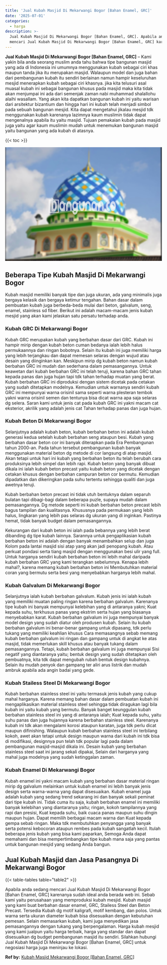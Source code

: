 ```yaml
---
title: 'Jual Kubah Masjid Di Mekarwangi Bogor [Bahan Enamel, GRC]'
date: '2025-07-01'
categories:
  - harga
description: >-
  Jual Kubah Masjid Di Mekarwangi Bogor [Bahan Enamel, GRC]. Apabila anda sedang
  mencari Jual Kubah Masjid Di Mekarwangi Bogor [Bahan Enamel, GRC] karenanya...
---
```


**Jual Kubah Masjid Di Mekarwangi Bogor \[Bahan Enamel, GRC\]** – Kami yakin bila anda seorang muslim anda tahu bahwa tipe bangunan masjid yang ada di Indonesia ini umumnya menggunakan kubah sebagai ciri khas maupun tanda jika itu merupakan masjid. Walaupun model dan juga bahan dari pembangunan kubah itu sendiri berlainan namun hampir keseluruhan mesjid menerapkan kubah sebagai ciri khasnya. jika kita telusuri asal muasal kubah ini sebagai bangunan khusus pada masjid maka kita tidak akan menjumpai ini ada dari semenjak zaman nabi muhammad shalallohu alaihi wasallam. Yang akan kita dapatkan bangunan kubah ini yaitu warisan dari arsitektur bizantium dan hingga hari ini kubah telah menjadi simbol pada sebuah bangunan mesjid. Kita dapat mengetahui jikalau mesjid tdk menggunakan kubah karenanya lazimnya kaum muslimin tidak dapat mengenalnya apabila itu yaitu masjid. Tujuan pemakaian kubah pada masjid juga yaitu agar kaum muslimin mudah untuk menemukan bangunan masjid yaitu bangunan yang ada kubah di atasnya.

{{< toc >}}

![Jual Kubah Masjid Di Mekarwangi Bogor [Bahan Enamel, GRC]](/images/jual-kubah-masjid-40.png)

## Beberapa Tipe Kubah Masjid Di Mekarwangi Bogor

Kubah masjid memiliki banyak tipe dan juga ukuran, ada yang minimalis juga bergaya kelasik dan bergaya ketimur tengahan. Bahan dasar dalam pembuatan kubah juga berbeda-beda mulai dari beton, galvalum, seng, enamel, stainless sd fiber. Berikut ini adalah macam-macam jenis kubah mesjid yang akan kami jelaskan satu persatu terhadap anda.

### Kubah GRC Di Mekarwangi Bogor

Kubah GRC merupakan kubah yang berbahan dasar dari GRC. Kubah ini hampir mirip dengan kubah beton cuman bedanya ialah lebih halus permukaannya dan ringan bobotnya. Selain itu kubah ini juga memiliki harga yang lebih terjangkau dan dapat memesan selaras dengan wujud atau desain yang diinginkan kan. Meskipun mirip dg kubah beton namun kubah berbahan GRC ini mudah dan sederhana dalam pemasangannya. Untuk keawetan dari kubah berbahan GRC ini telah teruji, karena bahan GRC tahan kepada panas dan juga hujan tapi tdk tahan terhadap muatan yang berat. Kubah berbahan GRC ini diproduksi dengan sistem dicetak pada cetakan yang sudah ditetapkan modelnya. Kemudian untuk warnanya sendiri kubah GRC ini mempunyai warna orisinil sama seperti warna plesteran tembok yakni warna orisinil semen dan tentunya bisa dicat warna apa saja selaras dg selera. Saran kami untuk jenis cat pada kubah GRC ini yakni macam cat eksterior, akrilik yang adalah jenis cat Tahan terhadap panas dan juga hujan.

### Kubah Beton Di Mekarwangi Bogor

Selanjutnya adalah kubah beton, kubah berbahan beton ini adalah kubah generasi kedua setelah kubah berbahan seng ataupun besi. Kubah yang berbahan dasar beton cor ini banyak diterapkan pada Era Pembangunan tahun 2000-an. Pada tahun tersebut pembangunan kubah banyak menggunakan material beton dg metode di cor langsung di atap masjid. Akan tetapi untuk hari ini kubah yang berbahan beton itu telah berubah cara produksinya lebih simpel dan lebih rapi. Kubah beton yang banyak dibuat dikala ini ialah kubah beton precast yaitu kubah beton yang dicetak dengan cetakan khusus dengan berbahan campuran beton cor bermutu. Kemudian dipadatkan dan dikeringkan pada suhu tertentu sehingga qualiti dan juga awetnya teruji.

Kubah berbahan beton precast ini tidak utuh bentuknya dalam separuh bulatan tapi dibagi-bagi dalam beberapa puzle, supaya mudah dalam pemasangannya. Dg metode seperti ini kubah berbahan beton precast lebih bagus tampilan dan kualitasnya. Khususnya pada permukaan yang lebih halus, lingkaran yang lebih pas selaras dg ukuran yang di inginkan. Pastinya hemat, tidak banyak budget dalam pemasangannya.

Kekurangan dari kubah beton ini ialah pada bebannya yang lebih berat dibanding dg tipe kubah lainnya. Sarannya untuk pengaplikasian kubah berbahan beton ini adalah dengan banyak menambahkan selup dan juga Kolom pada lantai masjid sisi atap yang akan jadi penopang kubah. Atau perkuat pondasi serta tiang masjid dengan menggunakan besi ulir yang full. Untuk harganya sendiri kubah berbahan beton ini lebih mahal daripada kubah berbahan GRC yang kami terangkan sebelumnya. Kenapa lebih mahal?, karena memang kubah berbahan beton ini Membutuhkan material coran yang bermutu serta besi yang menyebabkan harganya lebih mahal.

### Kubah Galvalum Di Mekarwangi Bogor

Selanjutnya ialah kubah berbahan galvalum. Kubah jenis ini ialah kubah yang memiliki muatan paling ringan karena berbahan galvalum. Karenanya tipe kubah ini banyak mempunyai kelebihan yang di antaranya yakni; Kuat kepada suhu, terkhusus panas yang ekstrim serta hujan yang biasanya menyebabkan karat. Kubah berbahan galvalum ini juga mempunyai banyak model design yang sudah diatur oleh produsen kubah. Selain itu kubah berbahan galvalum ini benar-benar gampang untuk dipasang, tdk perlu tukang yang memiliki keahlian khusus Cara memasangnya sebab memang kubah berbahan galvalum ini ringan dan gampang untuk di angkat ke atas masjid, tidak memerlukan skill khusus atau banyak tukang dalam pemasangannya. Tetapi, kubah berbahan galvalum ini juga mempunyai Sisi negatif yang diantaranya yaitu; bentuk design yang sudah ditetapkan oleh pembuatnya, kita tdk dapat mengubah rubah bentuk design kubahnya. Selain itu mudah penyok dan gampang ter aliri arus listrik dan mudah ambruk apabila ada angin badai yang gede.

### Kubah Stailess Steel Di Mekarwangi Bogor

Kubah berbahan stainless steel ini yaitu termasuk jenis kubah yang cukup mahal harganya. Karena memang bahan dasar dalam pembuatan kubah ini mengaplikasikan material stainless steel sehingga tidak diragukan lagi bila kubah ini yaitu kubah yang bermutu. Banyak banget keunggulan kubah berbahan stainless steel ini yang di antaranya ialah; Kuat kepada suhu, yaitu suhu panas dan juga hujannya karena berbahan stainless steel. Karenanya kubah ini tdk akan mengalami korosi ataupun karatan, juga tdk perlu dicat maupun difinishing. Walaupun kubah berbahan stainless steel ini terbilang kokoh, awet akan tetapi untuk design maupun warna dari kubah ini tdk bisa di modifikasi, designnya pun telah tdk popular lagi pada dalam pembangunan masjid-masjid dikala ini. Desain kubah yang berbahan stainless steel saat ini jarang sekali dipakai, Selain dari harganya yang mahal juga modelnya yang sudah ketinggalan zaman.

### Kubah Enamel Di Mekarwangi Bogor

Kubah enamel ini yakni macam kubah yang berbahan dasar material ringan mirip dg galvalum melainkan untuk kubah enamel ini lebih banyak jenis design serta warna-warna yang dapat disesuaikan. Kubah enamel juga adalah kubah yang sedang trend sekarang ini dan banyak sekali peminat dari tipe kubah ini. Tidak cuma itu saja, kubah berbahan enamel ini memiliki banyak kelebihan yang diantaranya yaitu; ringan, kokoh tampilannya yang rapi dan presisi, Kuat kepada suhu, baik cuaca panas maupun suhu dingin maupun hujan. Dapat memilih berbagai macam warna dan Kuat kepada gempa sebab ringan. Maka tdk membutuhkan penyangga yang banyak serta potensi kebocoran ataupun rembes pada kubah sangatlah kecil. Itulah beberapa jenis kubah yang bisa kami paparkan, Semoga Anda dapat memahami dan bisa mempertimbangkan tipe kubah mana saja yang pantas untuk bangunan mesjid yang sedang Anda bangun.

## Jual Kubah Masjid dan Jasa Pasangnya Di Mekarwangi Bogor

{{< table-tables table="table2" >}}

Apabila anda sedang mencari Jual Kubah Masjid Di Mekarwangi Bogor \[Bahan Enamel, GRC\] karenanya sudah ideal anda berada web ini. Sebab kami yaitu perusahaan yang memproduksi kubah mesjid. Kubah masjid yang kami buat berbahan dasar enamel, GRC, Stailess Steel dan Beton Precast. Tersedia Kubah dg motif kaligrafi, motif kembang, dan polos. Untuk warna serta ukuran diameter kubah bisa disesuaikan dengan kebutuhan pemesan. Selain memasarkan kubah, kami juga menyedikan jasa pemasangannya dengan tukang yang berpengalaman. Harga kubah mesjid yang kami jualpun yaitu harga terbaik, harga yang standar dan dapat disesuaikan dg budget pembangunan masjid itu sendiri. Silahkan hubungi Jual Kubah Masjid Di Mekarwangi Bogor \[Bahan Enamel, GRC\] untuk negosiasi harga juga meninjau ke lokasi.

**Ref by:** [Kubah Masjid Mekarwangi Bogor [Bahan Enamel, GRC]](https://id.wikipedia.org/wiki/Kubah)
